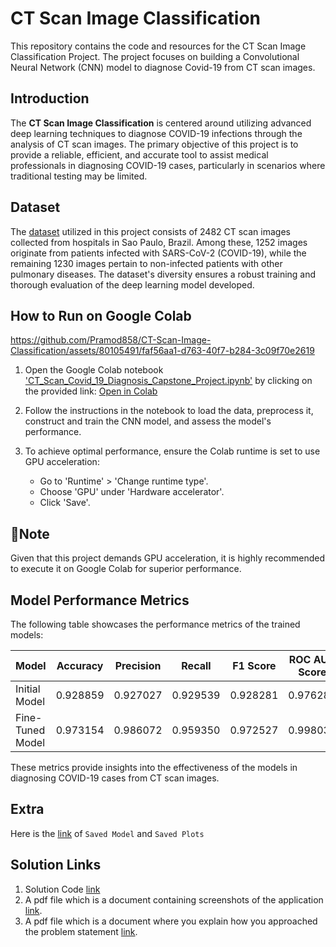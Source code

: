 # CT Scan Image Classification

This repository contains the code and resources for the CT Scan Image Classification Project. The project focuses on building a Convolutional Neural Network (CNN) model to diagnose Covid-19 from CT scan images.

## Introduction

The **CT Scan Image Classification** is centered around utilizing advanced deep learning techniques to diagnose COVID-19 infections through the analysis of CT scan images. The primary objective of this project is to provide a reliable, efficient, and accurate tool to assist medical professionals in diagnosing COVID-19 cases, particularly in scenarios where traditional testing may be limited.

## Dataset

The [dataset](Data) utilized in this project consists of 2482 CT scan images collected from hospitals in Sao Paulo, Brazil. Among these, 1252 images originate from patients infected with SARS-CoV-2 (COVID-19), while the remaining 1230 images pertain to non-infected patients with other pulmonary diseases. The dataset's diversity ensures a robust training and thorough evaluation of the deep learning model developed.

## How to Run on Google Colab



https://github.com/Pramod858/CT-Scan-Image-Classification/assets/80105491/faf56aa1-d763-40f7-b284-3c09f70e2619



1. Open the Google Colab notebook ['CT_Scan_Covid_19_Diagnosis_Capstone_Project.ipynb'](Notebook/CT_Scan_Image_Classification.ipynb) by clicking on the provided link:
   [Open in Colab](https://colab.research.google.com/github/Pramod858/CT-Scan-Image-Classification/blob/main/Notebook/CT_Scan_Image_Classification.ipynb)

2. Follow the instructions in the notebook to load the data, preprocess it, construct and train the CNN model, and assess the model's performance.

3. To achieve optimal performance, ensure the Colab runtime is set to use GPU acceleration:
   - Go to 'Runtime' > 'Change runtime type'.
   - Choose 'GPU' under 'Hardware accelerator'.
   - Click 'Save'.

## 📖Note

Given that this project demands GPU acceleration, it is highly recommended to execute it on Google Colab for superior performance.

## Model Performance Metrics

The following table showcases the performance metrics of the trained models:

| Model           | Accuracy | Precision | Recall  | F1 Score | ROC AUC Score |
|-----------------|----------|-----------|---------|----------|---------------|
| Initial Model   | 0.928859 | 0.927027  | 0.929539| 0.928281 | 0.976287      |
| Fine-Tuned Model| 0.973154 | 0.986072  | 0.959350| 0.972527 | 0.998032      |

These metrics provide insights into the effectiveness of the models in diagnosing COVID-19 cases from CT scan images.

## Extra 
Here is the [link](https://drive.google.com/drive/folders/1IoqB6hyF-Kf-nDxw55jcfTEpZhF12rkW?usp=sharing) of `Saved Model` and `Saved Plots`

## Solution Links

1. Solution Code [link](Notebook/CT_Scan_Image_Classification.ipynb)
2. A pdf file which is a document containing screenshots of the application [link](PDF/Screenshots.pdf).
3. A pdf file which is a document where you explain how you approached the problem statement [link](https://github.com/Pramod858/CT-Scan-Image-Classification/blob/main/PDF/CT%20Scan%20Image%20Classification%20Problem%20Statement.pdf).   

